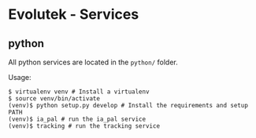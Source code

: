Evolutek - Services
===================

python
------

All python services are located in the ``python/`` folder.

Usage:

    $ virtualenv venv # Install a virtualenv
    $ source venv/bin/activate
    (venv)$ python setup.py develop # Install the requirements and setup PATH
    (venv)$ ia_pal # run the ia_pal service
    (venv)$ tracking # run the tracking service
